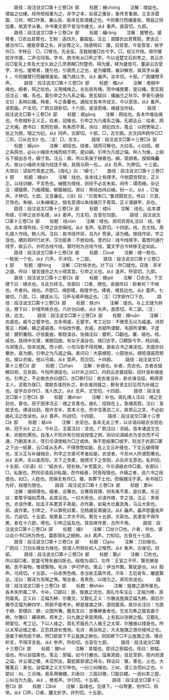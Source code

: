 <!-- { "loadSidebar": true } -->
　　路径：段注说文□第十三卷□纟部
　　标题：緟chónɡ
　　注解：增益也。增益之曰緟。经传统叚重为之，非字之本。如易之重卦，象传言重巽。又言洊雷震、习坎、明□作离，兼山艮、丽泽兑皆谓緟之也。今则重行而緟废矣。增益之则加重，故其字从重。许书重文若干皆当作緟文。从纟重声。直容切。九部。
　　路径：段注说文□第十三卷□纟部
　　标题：纕rǎnɡ
　　注解：援臂也。援臂者，□衣出其臂也。王制：适四方，臝股肱。注云：谓擐衣出其臂胫。萧该云：擐当作□。擐是穿着之名，非出臂之义。陆德明曰：擐，旧音患，今宜音宣，依字作□。字林云：□，□臂也。先全反。玉裁按援□古今字。□，俗又作揎。郑作擐犹许作援，二声古同耳。字书、韵书有从□声之字。今以诅楚文石刻考之，其云亦应□皇天上帝及大沈久湫之几灵德赐□剂楚师。释为爰，释为援皆可。董逌云古受字，非也。援臂者，援引也，引褎而上之也，是为纕臂。襄训解衣，故其字从襄纟。今则攘臂行而纕臂废矣。攘乃揖让字。从纟襄声。汝羊切。十部。广韵攘臂平声。
　　路径：段注说文□第十三卷□纟部
　　标题：纗zuī
　　注解：维纲中绳也。纲者，网之纮也。又用绳维之。左右皆有绳，而中绳居要，是曰纗。思玄赋旧注云：纗，系也。葢引申之为凡系之偁。思玄赋曰：纗幽兰之秋华。李善引通俗文曰：系帏曰纗。帏者，今之香囊也。通俗文各本作说文，今以意改。从纟巂声。读若画。户圭切。广韵又胡卦切。十六部。或读若维。维疑当作絓。
　　路径：段注说文□第十三卷□纟部
　　标题：纲ɡānɡ
　　注解：网纮也。各本作维纮绳也。今依棫朴正义正。纮者，冠维也。引申之为凡维系之偁。孔颖达云：纮者，网之大绳。商书曰：若罔在纲，有条而不紊。诗曰：纲纪四方。笺云：以罔罟喻之，张之为纲，理之为纪。从纟冈声。古郞切。十部。□，古文纲。古文四声韵作□□二形。□从古文纟也。〖注〗□，古文。
　　路径：段注说文□第十三卷□纟部
　　标题：縜yún
　　注解：纲纽也。纽者，结而可解也。大曰系，小曰纽。纲之系网也，必以小绳毌大绳而结于网，是曰縜。引申为凡纽之偁。梓人为侯，上纲与下纲出舌寻，縜寸焉。注云：纲，所以系侯于植者也。縜，笼纲者。按纲绳麤大，故以小绳毌大绳为纽连于侯，其用与网一也。。从纟员声。为赟切。十三部。大郑曰：读如竹靑皮之筠。《周礼》曰：“縜寸。”
　　路径：段注说文□第十三卷□纟部
　　标题：綅qīn
　　注解：线也。各本线上有绛字。今依閟宫释文、正义正。以线训綅，不言色也。綅旣为绛线，则经不必言朱矣。闲传：禫而綅。杂记注：禫旣祭，乃服禫服。朝服綅冠。郑曰：黑经白纬曰綅。别一义。从纟，□省声。子林切。七部。又息廉反。《诗》曰：“贝胄朱□。”鲁颂閟宫文。传曰：贝胄，贝饰也。朱綅，以朱綅缀之。按毛意谓以朱线缀贝于胄耳。正义谓缀甲，非也。
　　路径：段注说文□第十三卷□纟部
　　标题：缕lǚ
　　注解：线也。此本谓布缕，引申之丝亦名缕。从纟娄声。力主切。古音在四部。
　　路径：段注说文□第十三卷□纟部
　　标题：线xiàn
　　注解：缕也。郑司农周礼注曰：线，缕也。此本谓布线，引申之丝亦偁线。从纟戋声。私箭切。十四部。线，古文线。周礼缝人作线。鲍人同。注曰：故书线作综，当为纟旁泉。读为絤。按线作综，字之误也。絤则郑时行此字。汉功臣表：不绝如线。晋灼曰：线今线缕字。葢晋时通行线字，故云尒。许时古线今线，晋时则为古线今线，葢文字古今转移无定如此。
　　路径：段注说文□第十三卷□纟部
　　标题：□xué
　　注解：缕一枚也。一枚犹一个也。从纟穴声。乎决切。十二部。
　　路径：段注说文□第十三卷□纟部
　　标题：缝fénɡ
　　注解：□针紩衣也。针下曰：所□缝也。召南：羔羊之缝。传曰：缝言缝杀之大小得其宜。引申之义也。从纟逢声。符容切。九部。
　　路径：段注说文□第十三卷□纟部
　　标题：緁qiè
　　注解：□衣也。下文缏下曰：緁衣也。与此为转注。衣部曰：□者，缏也。丧服传曰：斩者何？不缉也。齐者何。缉也。齐卽□，缉卽緁，叚借字也。緁者，缏其边也。从纟疌声。七接切。八部。□，緁或从习。习声与緁声相近也。〖注〗□字原作□下衣。
　　路径：段注说文□第十三卷□纟部
　　标题：紩zhì
　　注解：缝也。与上文缝为转注。黹下曰：针缕所紩衣也。凡针功曰紩。从纟失声。直质切。年二部。〖注〗铁，古文。
　　路径：段注说文□第十三卷□纟部
　　标题：緛ruǎn
　　注解：衣戚也。戚今之蹙字也。古多用戚，无蹙字。考工记曰：不微至无以为戚速。诗郑笺云：绉絺，絺之戚戚者。今俗改作蹙。衣戚，衣部所谓襞，韦部所谓韏。子虚赋：襞积褰绉，纡徐委曲，郁桡溪谷。张揖注曰：襞积，□齰也。褰，缩也。绉，戚也。其绉中文理，岪郁回曲，有似于溪谷也。按□古字，□襉皆今字。绉训戚，与郑笺合。俗本讹裁。而小颜、小司马皆不得其解，甚矣古书之难读也。衣戚亦曰韏衣，是为緛。引申之为凡戚之偁。素问曰：大筋緛短，小筋弛长。緛短谓戚而短也。緛以衣喻，弛以弓喻。从纟耎声。而沇切。十四部。
　　路径：段注说文□第十三卷□纟部
　　标题：□zhàn
　　注解：补缝也。补者，完衣也。古者衣缝解曰袒，见衣部。今俗所谓绽也。以针补之曰□，内则云衣裳绽裂，纫针请补缀是也。引申之，不必故衣亦曰缝□。古□歌行曰：故衣谁当补，新衣谁当绽。赖得贤主人，览取为我□。谓故衣谁则补之，新衣谁则缝之，赖有贤主妇见而为补缝之也。绽字古亦作□，浅人改之。从纟旦声。丈苋切。十四部。
　　路径：段注说文□第十三卷□纟部
　　标题：缮shàn
　　注解：补也。周礼缮人注曰：缮之言劲也，善也。叔于田序注云：缮之言善也。曲礼：招摇在上，急缮其怒。注曰：急犹坚也。缮读曰劲。按许言补，其本义也，而中含善劲二义，故郑云之言，不必如曲礼注之改读也。从纟善声。时战切。十四部。
　　路径：段注说文□第十三卷□纟部
　　标题：絬xiè
　　注解：衣坚也。各本无此三字，以论语曰絬衣长短右袂，冠于从纟之上。今补正。玉篇注曰：坚也。广韵注曰：坚絬。皆本诸说文古本，非能杜撰也。自浅人不知许有引经说叚借之例，则训论语絬衣为坚衣而不可通，乃删其本义，径引论语使絬为□之或体。殊不思絬果□或字，则当于衣部□篆之下出一絬篆，云□或从舌声，不得愦愦如是。且上文云补缝也，下文云缀得理也，坚义正与补缀相合，列字之次弟可考者如是。衣坚者，今苏州人所谓勚箸也。从纟舌声。舌以柔而存。天下之至柔，驰骋天下之至刚，从舌非无意也。私列切。十五部。《论语》曰：“絬衣长，短右袂。”乡党篇文。今论语絬衣作□裘。衣部曰：□，私服也。然则论语自训私服，而作絬者，同音叚借也。许偁之者，说六书之叚借也。如□，人姓也。而偁无有作□。堋，丧葬下土也。而偁堋淫于家。尚书叚□为好，叚堋为朋也。
　　路径：段注说文□第十三卷□纟部
　　标题：累léi
　　注解：缀得理也。缀者，合箸也。合箸得其理，则有条不紊，是曰累。乐记曰：累累乎端如贯珠。此其证也。一曰大索也。论语作缧，字之误。注云：黑索也。亦误作累，如孟子系累其子弟是。亦作羸，如易大壮羸其角，马云大索也。郑、虞作累。引申之，不以罪死曰累，见杨雄反离骚注。从纟畾声。畾声卽靁省声也。力追切。十五部。按累絫二字大不同。累在十五部，大索也。其隶变不得作累。絫在十六部，增也。引申之延及也。其俗体作累，古所不用。
　　路径：段注说文□第十三卷□纟部
　　标题：缡lí
　　注解：□丝介□也。介者，书也。谓以丝介书□闲为饰也。葢卽周礼之繶絇。从纟离声。力知切。古音在十七部。
　　路径：段注说文□第十三卷□纟部
　　标题：□ɡōu
　　注解：刀剑缑也。广韵曰：刀剑头缠丝为缑也。按谓人所把处如人之喉然。从纟矦声。古侯切。四部。
　　路径：段注说文□第十三卷□纟部
　　标题：繄yī
　　注解：□衣也。所以韬□者，犹盛弓弩矢器曰医也。叚借为语□。左传：王室之不坏，繄伯舅是赖。民不易物，惟德繄物。毛诗：伊可怀也。笺云：伊当作繄。繄犹是也。从纟殹声。乌鸡切。十五部。一曰赤黑色缯。赤当依玉篇作靑。巾车：王后安车，雕面繄总。注曰：繄读为凫鹥之鹥。鹥总者，靑黑色，以缯为之。郑司农说也。
　　路径：段注说文□第十三卷□纟部
　　标题：縿shān
　　注解：旌旗之游所属也。各本失所属二字。今补。□部曰：游，旌旗之流也。周礼巾车注云：正幅为糁，游则属焉。正义曰：正幅为縿，尔雅文。又觐礼正义：尔雅说旌旗正幅为縿。唐后尔雅夺正幅为縿四字，邢疏不能考补。縿是旌旗之体，游则属焉。故孙炎注曰：为旒于縿。郭璞曰：縿，众旒所箸。戴先生曰：游箸縿垂者也。交龙鸟隼之属皆画于縿。尔雅曰：纁帛縿。郑本之，曰九旗之帛皆用绛。上有弧以张縿之幅，见觐礼、明堂位、考工记。下以人维之，周礼节服氏六人维王之太常、尔雅维以缕是也。所以太常必维之者，正恐其游长曳地。毛诗：素丝纰之，大夫旌旗之游亦维持之也。游属于縿而统于縿。然□部游下不云旌旗之縿也。则知縿下□不云旌旗之游。理合析言，不得浑言矣。从纟参声。所衔切。古音在七部。
　　路径：段注说文□第十三卷□纟部
　　标题：徽huī
　　注解：衺幅也。卽诗之邪幅也。传曰：邪幅，偪也。所以自偪束也。笺云：邪幅，如今行縢也。偪束其胫，自足至厀。按内则谓之偪，许云谓之徽，未见所出，葢犹蔽厀谓之袆与。释诂曰：徽，善也，止也。大雅笺云：美也。自偪束之义文引申也。一曰三纠绳也。三纠，谓三合而纠之也。丩部曰：纠，三合绳。易系用徽纆。刘表曰：三股曰徽，□股曰纆。一说纠本三股，三纠当为九股。从纟，微省声。许归切。十五部。
　　路径：段注说文□第十三卷□纟部
　　标题：□biē
　　注解：扁绪也。见绦下。一曰弩要，俗作□。钩带。从纟□声。□者，籒文折字。并列切。十五部。
